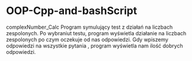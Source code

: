 # OOP-Cpp-and-bashScript

complexNumber_Calc
Program symulujący test z działań na liczbach zespolonych. Po wybraniut testu, program wyświetla działanie na liczbach zespolonych po czym oczekuje od nas odpowiedzi. Gdy wpiszemy
odpowiedzi na wszystkie pytania , program wyświetla nam ilość dobrych odpowiedzi.
